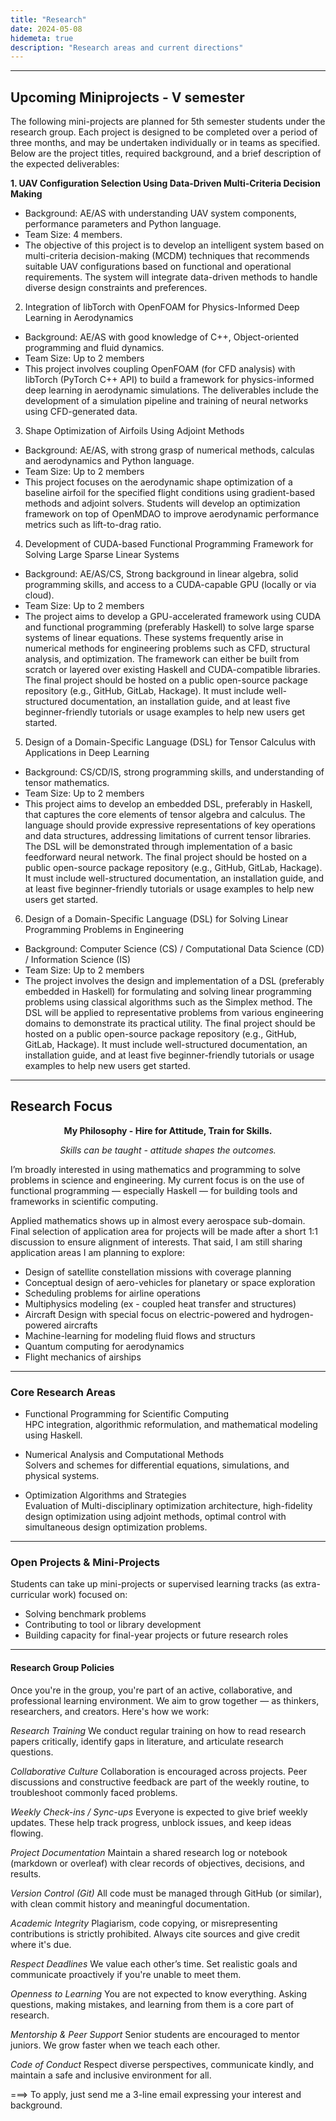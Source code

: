```yaml
---
title: "Research"
date: 2024-05-08
hidemeta: true
description: "Research areas and current directions"
---
```


---
## Upcoming Miniprojects - V semester

The following mini-projects are planned for 5th semester students under the research group. Each project is designed to be completed over a period of three months, and may be undertaken individually or in teams as specified. Below are the project titles, required background, and a brief description of the expected deliverables:

**1. UAV Configuration Selection Using Data-Driven Multi-Criteria Decision Making**
* Background: AE/AS with understanding UAV system components, performance parameters and Python language.
* Team Size: 4 members.
* The objective of this project is to develop an intelligent system based on multi-criteria decision-making (MCDM) techniques that recommends suitable UAV configurations based on functional and operational requirements. The system will integrate data-driven methods to handle diverse design constraints and preferences.

2. Integration of libTorch with OpenFOAM for Physics-Informed Deep Learning in Aerodynamics
* Background: AE/AS with good knowledge of C++, Object-oriented programming and fluid dynamics.
* Team Size: Up to 2 members
* This project involves coupling OpenFOAM (for CFD analysis) with libTorch (PyTorch C++ API) to build a framework for physics-informed deep learning in aerodynamic simulations. The deliverables include the development of a simulation pipeline and training of neural networks using CFD-generated data.

3. Shape Optimization of Airfoils Using Adjoint Methods
* Background: AE/AS, with strong grasp of numerical methods, calculas and aerodynamics and Python language.
* Team Size: Up to 2 members
* This project focuses on the aerodynamic shape optimization of a baseline airfoil for the specified flight conditions using gradient-based methods and adjoint solvers. Students will develop an optimization framework on top of OpenMDAO to improve aerodynamic performance metrics such as lift-to-drag ratio.

4. Development of CUDA-based Functional Programming Framework for Solving Large Sparse Linear Systems
* Background: AE/AS/CS, Strong background in linear algebra, solid programming skills, and access to a CUDA-capable GPU (locally or via cloud).
* Team Size: Up to 2 members
* The project aims to develop a GPU-accelerated framework using CUDA and functional programming (preferably Haskell) to solve large sparse systems of linear equations. These systems frequently arise in numerical methods for engineering problems such as CFD, structural analysis, and optimization. The framework can either be built from scratch or layered over existing Haskell and CUDA-compatible libraries.
The final project should be hosted on a public open-source package repository (e.g., GitHub, GitLab, Hackage). It must include well-structured documentation, an installation guide, and at least five beginner-friendly tutorials or usage examples to help new users get started.

5. Design of a Domain-Specific Language (DSL) for Tensor Calculus with Applications in Deep Learning
* Background: CS/CD/IS, strong programming skills, and understanding of tensor mathematics.
* Team Size: Up to 2 members
* This project aims to develop an embedded DSL, preferably in Haskell, that captures the core elements of tensor algebra and calculus. The language should provide expressive representations of key operations and data structures, addressing limitations of current tensor libraries. The DSL will be demonstrated through implementation of a basic feedforward neural network.
The final project should be hosted on a public open-source package repository (e.g., GitHub, GitLab, Hackage). It must include well-structured documentation, an installation guide, and at least five beginner-friendly tutorials or usage examples to help new users get started.

6. Design of a Domain-Specific Language (DSL) for Solving Linear Programming Problems in Engineering
* Background: Computer Science (CS) / Computational Data Science (CD) / Information Science (IS)
* Team Size: Up to 2 members
* The project involves the design and implementation of a DSL (preferably embedded in Haskell) for formulating and solving linear programming problems using classical algorithms such as the Simplex method. The DSL will be applied to representative problems from various engineering domains to demonstrate its practical utility.
The final project should be hosted on a public open-source package repository (e.g., GitHub, GitLab, Hackage). It must include well-structured documentation, an installation guide, and at least five beginner-friendly tutorials or usage examples to help new users get started.
---
## Research Focus
<p align='center'><strong>My Philosophy - Hire for Attitude, Train for Skills.</strong></p>
<p align='center'><em>Skills can be taught - attitude shapes the outcomes.</em></p>

I’m broadly interested in using mathematics and programming to solve problems in science and engineering. My current focus is on the use of functional programming — especially Haskell — for building tools and frameworks in scientific computing.

Applied mathematics shows up in almost every aerospace sub-domain. Final selection of application area for projects will be made after a short 1:1 discussion to ensure alignment of interests. That said, I am still sharing application areas I am planning to explore:

+ Design of satellite constellation missions with coverage planning
+ Conceptual design of aero-vehicles for planetary or space exploration
+ Scheduling problems for airline operations
+ Multiphysics modeling (ex - coupled heat transfer and structures)
+ Aircraft Design with special focus on electric-powered and hydrogen-powered aircrafts
+ Machine-learning for modeling fluid flows and structurs
+ Quantum computing for aerodynamics
+ Flight mechanics of airships

---

### Core Research Areas
- Functional Programming for Scientific Computing  
  HPC integration, algorithmic reformulation, and mathematical modeling using Haskell.

- Numerical Analysis and Computational Methods  
  Solvers and schemes for differential equations, simulations, and physical systems.

- Optimization Algorithms and Strategies  
  Evaluation of Multi-disciplinary optimization architecture, high-fidelity design optimization using adjoint methods, optimal control with simultaneous design optimization problems. 

---

### Open Projects & Mini-Projects

Students can take up mini-projects or supervised learning tracks (as extra-curricular work) focused on:

- Solving benchmark problems  
- Contributing to tool or library development  
- Building capacity for final-year projects or future research roles  

---

#### Research Group Policies

Once you're in the group, you're part of an active, collaborative, and professional learning environment. We aim to grow together — as thinkers, researchers, and creators. Here's how we work:

*Research Training*
We conduct regular training on how to read research papers critically, identify gaps in literature, and articulate research questions.

*Collaborative Culture*
Collaboration is encouraged across projects. Peer discussions and constructive feedback are part of the weekly routine, to troubleshoot commonly faced problems.

*Weekly Check-ins / Sync-ups*
Everyone is expected to give brief weekly updates. These help track progress, unblock issues, and keep ideas flowing.

*Project Documentation*
Maintain a shared research log or notebook (markdown or overleaf) with clear records of objectives, decisions, and results.

*Version Control (Git)*
All code must be managed through GitHub (or similar), with clean commit history and meaningful documentation.

*Academic Integrity*
Plagiarism, code copying, or misrepresenting contributions is strictly prohibited. Always cite sources and give credit where it's due.

*Respect Deadlines*
We value each other’s time. Set realistic goals and communicate proactively if you're unable to meet them.

*Openness to Learning*
You are not expected to know everything. Asking questions, making mistakes, and learning from them is a core part of research.

*Mentorship & Peer Support*
Senior students are encouraged to mentor juniors. We grow faster when we teach each other.

*Code of Conduct*
Respect diverse perspectives, communicate kindly, and maintain a safe and inclusive environment for all.

===> To apply, just send me a 3-line email expressing your interest and background.
